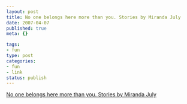 ```yaml
--- 
layout: post
title: No one belongs here more than you. Stories by Miranda July
date: 2007-04-07
published: true
meta: {}

tags: 
- fun
type: post
categories: 
- fun
- link
status: publish
---
```

[No one belongs here more than you. Stories by Miranda July](http://noonebelongsheremorethanyou.com/)<br />
